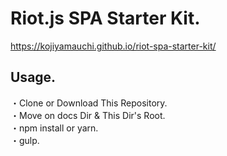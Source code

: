 # Riot.js SPA Starter Kit.

<https://kojiyamauchi.github.io/riot-spa-starter-kit/>

## Usage.  
・Clone or Download This Repository.  
・Move on docs Dir & This Dir's Root.  
・npm install or yarn.  
・gulp.
